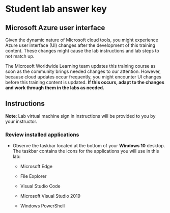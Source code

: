 ﻿# Student lab answer key

## Microsoft Azure user interface

Given the dynamic nature of Microsoft cloud tools, you might experience Azure user interface (UI) changes after the development of this training content. These changes might cause the lab instructions and lab steps to not match up.

The Microsoft Worldwide Learning team updates this training course as soon as the community brings needed changes to our attention. However, because cloud updates occur frequently, you might encounter UI changes before this training content is updated. **If this occurs, adapt to the changes and work through them in the labs as needed.**

## Instructions

**Note**:
Lab virtual machine sign in instructions will be provided to you by your instructor.
### Review installed applications

- Observe the taskbar located at the bottom of your **Windows 10** desktop. The taskbar contains the icons for the applications you will use in this lab:

    - Microsoft Edge

    - File Explorer

    - Visual Studio Code

    - Microsoft Visual Studio 2019

    - Windows PowerShell

